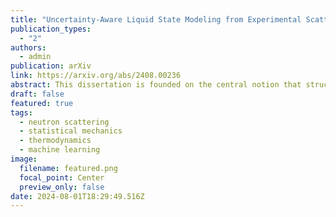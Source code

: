 ```yaml
---
title: "Uncertainty-Aware Liquid State Modeling from Experimental Scattering Measurements"
publication_types:
  - "2"
authors:
  - admin
publication: arXiv
link: https://arxiv.org/abs/2408.00236
abstract: This dissertation is founded on the central notion that structural correlations in dense fluids, such as dense gases, liquids, and glasses, are directly related to fundamental interatomic forces. This relationship was identified early in the development of statistical theories of fluids through the mathematical formulations of Gibbs in the 1910s. However, it took nearly 80 years before practical implementations of structure-based theories became widely used for interpreting and understanding the atomic structures of fluids from experimental X-ray and neutron scattering data. The breakthrough in successfully applying structure-potential relations is largely attributed to the advancements in molecular mechanics simulations and the enhancement of computational resources. Despite advancements in understanding the relationship between structure and interatomic forces, a significant gap remains. Current techniques for interpreting experimental scattering measurements are widely used, yet there is little evidence that they yield physically accurate predictions for interatomic forces. In fact, it is generally assumed that these methods produce interatomic forces that poorly model the atomistic and thermodynamic behavior of fluids, rendering them unreliable and non-transferable. This thesis aims to address these limitations by refining the statistical theory, computational methods, and philosophical approach to structure-based analyses, thereby developing more robust and accurate techniques for characterizing structure-potential relationships. 
draft: false
featured: true
tags:
  - neutron scattering
  - statistical mechanics
  - thermodynamics
  - machine learning
image:
  filename: featured.png
  focal_point: Center
  preview_only: false
date: 2024-08-01T18:29:49.516Z
---
```


